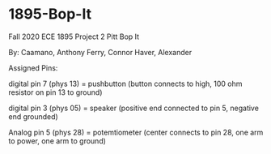 # 1895-Bop-It
Fall 2020
ECE 1895
Project 2
Pitt Bop It

By:
Caamano, Anthony
Ferry, Connor
Haver, Alexander

Assigned Pins:

digital pin 7 (phys 13) = pushbutton (button connects to high, 100 ohm resistor on pin 13 to ground)

digital pin 3 (phys 05) = speaker (positive end connected to pin 5, negative end grounded)

Analog pin 5 (phys 28) = potemtiometer (center connects to pin 28, one arm to power, one arm to ground) 
